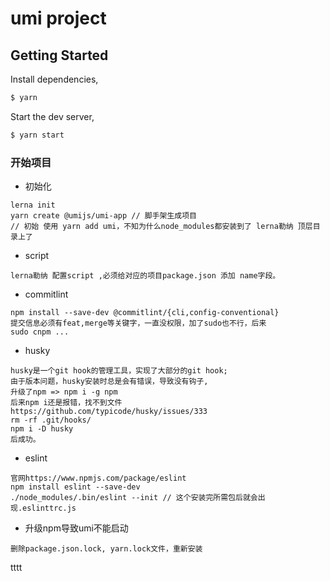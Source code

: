 # umi project

## Getting Started

Install dependencies,

```bash
$ yarn
```

Start the dev server,

```bash
$ yarn start
```

### 开始项目
- 初始化
```
lerna init
yarn create @umijs/umi-app // 脚手架生成项目
// 初始 使用 yarn add umi，不知为什么node_modules都安装到了 lerna勒纳 顶层目录上了
```
- script
```
lerna勒纳 配置script ,必须给对应的项目package.json 添加 name字段。
```

- commitlint
```
npm install --save-dev @commitlint/{cli,config-conventional}
提交信息必须有feat,merge等关键字，一直没权限，加了sudo也不行，后来
sudo cnpm ...
```
- husky
```
husky是一个git hook的管理工具，实现了大部分的git hook;
由于版本问题，husky安装时总是会有错误，导致没有钩子,
升级了npm => npm i -g npm 
后来npm i还是报错，找不到文件
https://github.com/typicode/husky/issues/333
rm -rf .git/hooks/
npm i -D husky
后成功。
```
- eslint
```
官网https://www.npmjs.com/package/eslint
npm install eslint --save-dev
./node_modules/.bin/eslint --init // 这个安装完所需包后就会出现.eslinttrc.js 
```
- 升级npm导致umi不能启动
```
删除package.json.lock, yarn.lock文件，重新安装
```

tttt